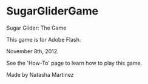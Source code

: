 SugarGliderGame
===============

Sugar Glider: The Game

This game is for Adobe Flash.

November 8th, 2012.

See the 'How-To' page to learn how to play this game.

Made by Natasha Martinez
